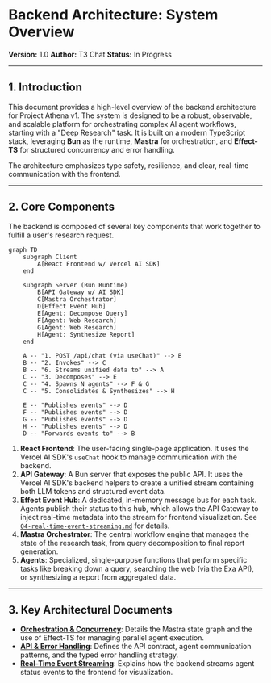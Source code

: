 # Backend Architecture: System Overview

**Version:** 1.0
**Author:** T3 Chat
**Status:** In Progress

---

## 1. Introduction

This document provides a high-level overview of the backend architecture for Project Athena v1. The system is designed to be a robust, observable, and scalable platform for orchestrating complex AI agent workflows, starting with a "Deep Research" task. It is built on a modern TypeScript stack, leveraging **Bun** as the runtime, **Mastra** for orchestration, and **Effect-TS** for structured concurrency and error handling.

The architecture emphasizes type safety, resilience, and clear, real-time communication with the frontend.

---

## 2. Core Components

The backend is composed of several key components that work together to fulfill a user's research request.

```mermaid
graph TD
    subgraph Client
        A[React Frontend w/ Vercel AI SDK]
    end

    subgraph Server (Bun Runtime)
        B[API Gateway w/ AI SDK]
        C[Mastra Orchestrator]
        D[Effect Event Hub]
        E[Agent: Decompose Query]
        F[Agent: Web Research]
        G[Agent: Web Research]
        H[Agent: Synthesize Report]
    end

    A -- "1. POST /api/chat (via useChat)" --> B
    B -- "2. Invokes" --> C
    B -- "6. Streams unified data to" --> A
    C -- "3. Decomposes" --> E
    C -- "4. Spawns N agents" --> F & G
    C -- "5. Consolidates & Synthesizes" --> H

    E -- "Publishes events" --> D
    F -- "Publishes events" --> D
    G -- "Publishes events" --> D
    H -- "Publishes events" --> D
    D -- "Forwards events to" --> B
```

1.  **React Frontend**: The user-facing single-page application. It uses the Vercel AI SDK's `useChat` hook to manage communication with the backend.
2.  **API Gateway**: A Bun server that exposes the public API. It uses the Vercel AI SDK's backend helpers to create a unified stream containing both LLM tokens and structured event data.
3.  **Effect Event Hub**: A dedicated, in-memory message bus for each task. Agents publish their status to this hub, which allows the API Gateway to inject real-time metadata into the stream for frontend visualization. See [`04-real-time-event-streaming.md`](./04-real-time-event-streaming.md) for details.
4.  **Mastra Orchestrator**: The central workflow engine that manages the state of the research task, from query decomposition to final report generation.
5.  **Agents**: Specialized, single-purpose functions that perform specific tasks like breaking down a query, searching the web (via the Exa API), or synthesizing a report from aggregated data.

---

## 3. Key Architectural Documents

- **[Orchestration & Concurrency](./02-orchestration-and-concurrency.md)**: Details the Mastra state graph and the use of Effect-TS for managing parallel agent execution.
- **[API & Error Handling](./03-api-and-error-handling.md)**: Defines the API contract, agent communication patterns, and the typed error handling strategy.
- **[Real-Time Event Streaming](./04-real-time-event-streaming.md)**: Explains how the backend streams agent status events to the frontend for visualization.
